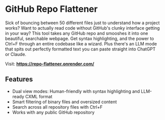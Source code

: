 # GitHub Repo Flattener

Sick of bouncing between 50 different files just to understand how a project works? Want to actually read code without GitHub's clunky interface getting in your way? This tool takes any GitHub repo and smooshes it into one beautiful, searchable webpage. Get syntax highlighting, and the power to Ctrl+F through an entire codebase like a wizard. Plus there's an LLM mode that spits out perfectly formatted text you can paste straight into ChatGPT or Claude.

Visit: **https://repo-flattener.onrender.com/**

## Features

- Dual view modes: Human-friendly with syntax highlighting and LLM-ready CXML format
- Smart filtering of binary files and oversized content
- Search across all repository files with Ctrl+F
- Works with any public GitHub repository
